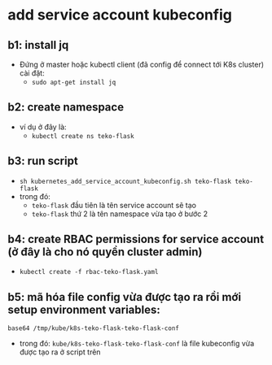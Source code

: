 # add service account kubeconfig
## b1: install jq
- Đứng ở master hoặc kubectl client (đã config để connect tới K8s cluster) cài đặt:
  - `sudo apt-get install jq`
## b2: create namespace
- ví dụ ở đây là:
  - `kubectl create ns teko-flask`
## b3: run script
- `sh kubernetes_add_service_account_kubeconfig.sh teko-flask teko-flask`
- trong đó:
  - `teko-flask` đầu tiên là tên service account sẽ tạo
  - `teko-flask` thứ 2 là tên namespace vừa tạo ở bước 2
## b4: create RBAC permissions for service account (ở đây là cho nó quyền cluster admin)
- `kubectl create -f rbac-teko-flask.yaml`
## b5: mã hóa file config vừa được tạo ra rồi mới setup environment variables:
`base64 /tmp/kube/k8s-teko-flask-teko-flask-conf`
- trong đó: `kube/k8s-teko-flask-teko-flask-conf` là file kubeconfig vừa được tạo ra ở script trên
